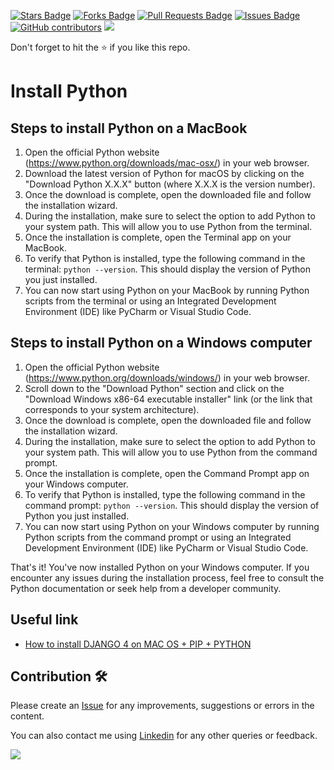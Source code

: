 <a href="https://github.com/drshahizan/python-web/stargazers"><img src="https://img.shields.io/github/stars/drshahizan/python-web" alt="Stars Badge"/></a>
<a href="https://github.com/drshahizan/python-web/network/members"><img src="https://img.shields.io/github/forks/drshahizan/python-web" alt="Forks Badge"/></a>
<a href="https://github.com/drshahizan/python-web/pulls"><img src="https://img.shields.io/github/issues-pr/drshahizan/python-web" alt="Pull Requests Badge"/></a>
<a href="https://github.com/drshahizan/python-web/issues"><img src="https://img.shields.io/github/issues/drshahizan/python-web" alt="Issues Badge"/></a>
<a href="https://github.com/drshahizan/python-web/graphs/contributors"><img alt="GitHub contributors" src="https://img.shields.io/github/contributors/drshahizan/python-web?color=2b9348"></a>
![](https://visitor-badge.glitch.me/badge?page_id=drshahizan/python-web)

Don't forget to hit the :star: if you like this repo.
# Install Python

## Steps to install Python on a MacBook

1. Open the official Python website (https://www.python.org/downloads/mac-osx/) in your web browser.
2. Download the latest version of Python for macOS by clicking on the "Download Python X.X.X" button (where X.X.X is the version number).
3. Once the download is complete, open the downloaded file and follow the installation wizard.
4. During the installation, make sure to select the option to add Python to your system path. This will allow you to use Python from the terminal.
5. Once the installation is complete, open the Terminal app on your MacBook.
6. To verify that Python is installed, type the following command in the terminal: `python --version`. This should display the version of Python you just installed.
7. You can now start using Python on your MacBook by running Python scripts from the terminal or using an Integrated Development Environment (IDE) like PyCharm or Visual Studio Code.

## Steps to install Python on a Windows computer

1. Open the official Python website (https://www.python.org/downloads/windows/) in your web browser.
2. Scroll down to the "Download Python" section and click on the "Download Windows x86-64 executable installer" link (or the link that corresponds to your system architecture).
3. Once the download is complete, open the downloaded file and follow the installation wizard.
4. During the installation, make sure to select the option to add Python to your system path. This will allow you to use Python from the command prompt.
5. Once the installation is complete, open the Command Prompt app on your Windows computer.
6. To verify that Python is installed, type the following command in the command prompt: `python --version`. This should display the version of Python you just installed.
7. You can now start using Python on your Windows computer by running Python scripts from the command prompt or using an Integrated Development Environment (IDE) like PyCharm or Visual Studio Code.

That's it! You've now installed Python on your Windows computer. If you encounter any issues during the installation process, feel free to consult the Python documentation or seek help from a developer community.

## Useful link
- [How to install DJANGO 4 on MAC OS + PIP + PYTHON](https://youtu.be/RuWYPHKrhEs)

## Contribution 🛠️
Please create an [Issue](https://github.com/drshahizan/python-web/issues) for any improvements, suggestions or errors in the content.

You can also contact me using [Linkedin](https://www.linkedin.com/in/drshahizan/) for any other queries or feedback.

![](https://visitor-badge.glitch.me/badge?page_id=drshahizan)
